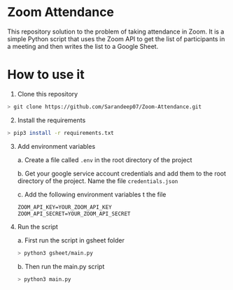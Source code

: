 # Zoom Attendance 

This repository solution to the problem of taking attendance in Zoom. It is a simple Python script that uses the Zoom API to get the list of participants in a meeting and then writes the list to a Google Sheet.

# How to use it

1. Clone this repository
```bash
> git clone https://github.com/Sarandeep07/Zoom-Attendance.git
```

2. Install the requirements
```bash
> pip3 install -r requirements.txt
```

3. Add environment variables 

    a. Create a file called `.env` in the root directory of the project

    b. Get your google service account credentials and add them to the root directory of the project. Name the file `credentials.json`

    c. Add the following environment variables t the file
    ```txt
    ZOOM_API_KEY=YOUR_ZOOM_API_KEY
    ZOOM_API_SECRET=YOUR_ZOOM_API_SECRET
    ```
        


4. Run the script
   
    a. First run the script in gsheet folder
    ```bash
    > python3 gsheet/main.py
    ```
    b. Then run the main.py script 
    ```bash
    > python3 main.py
    ```

